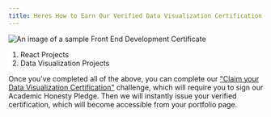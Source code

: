 ```yaml
---
title: Heres How to Earn Our Verified Data Visualization Certification
---
```

![An image of a sample Front End Development Certificate](//discourse-user-assets.s3.amazonaws.com/original/2X/e/e8807cae251ec214589ef35de95f956433d14280.png)

1.  React Projects
2.  Data Visualization Projects

Once you've completed all of the above, you can complete our <a href='http://www.freecodecamp.com/challenges/claim-your-data-visualization-certificate' target='_blank' rel='nofollow'>"Claim your Data Visualization Certification"</a> challenge, which will require you to sign our Academic Honesty Pledge. Then we will instantly issue your verified certification, which will become accessible from your portfolio page.